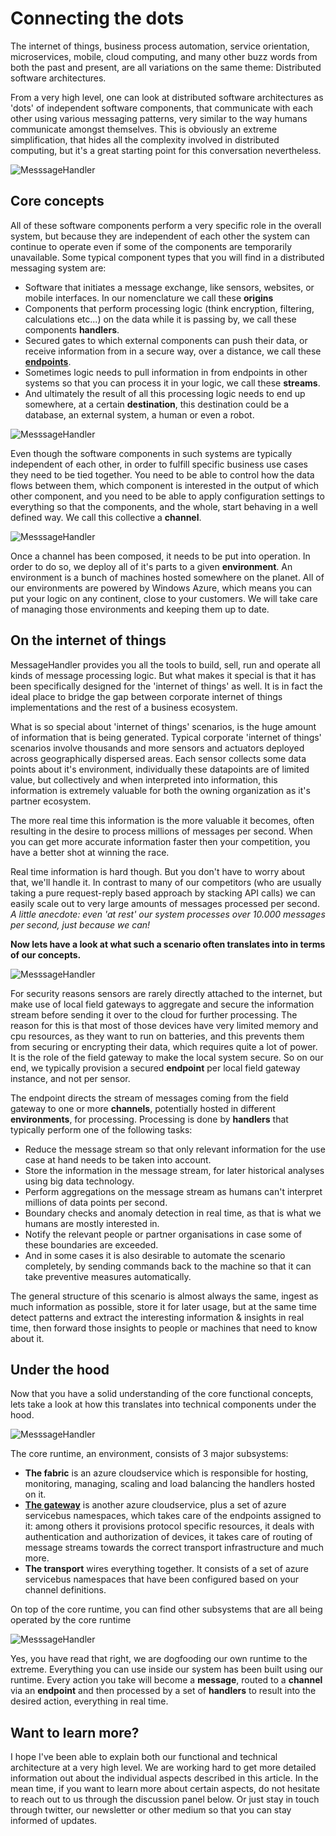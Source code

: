 # Connecting the dots

The internet of things, business process automation, service orientation, microservices, mobile, cloud computing, and many other buzz words from both the past and present, are all variations on the same theme: Distributed software architectures.

From a very high level, one can look at distributed software architectures as 'dots' of independent software components, that communicate with each other using various messaging patterns, very similar to the way humans communicate amongst themselves. This is obviously an extreme simplification, that hides all the complexity involved in distributed computing, but it's a great starting point for this conversation nevertheless.

![MesssageHandler](/documentation/images/architecture.png)

## Core concepts

All of these software components perform a very specific role in the overall system, but because they are independent of each other the system can continue to operate even if some of the components are temporarily unavailable. Some typical component types that you will find in a distributed messaging system are:

* Software that initiates a message exchange, like sensors, websites, or mobile interfaces. In our nomenclature we call these **origins**
* Components that perform processing logic (think encryption, filtering, calculations etc...) on the data while it is passing by, we call these components **handlers**.
* Secured gates to which external components can push their data, or receive information from in a secure way, over a distance, we call these [**endpoints**](/documentation/architecture/endpoints).
* Sometimes logic needs to pull information in from endpoints in other systems so that you can process it in your logic, we call these **streams**.
* And ultimately the result of all this processing logic needs to end up somewhere, at a certain **destination**, this destination could be a database, an external system, a human or even a robot.

![MesssageHandler](/documentation/images/architecture-concepts.png)

Even though the software components in such systems are typically independent of each other, in order to fulfill specific business use cases they need to be tied together. You need to be able to control how the data flows between them, which component is interested in the output of which other component, and you need to be able to apply configuration settings to everything so that the components, and the whole, start behaving in a well defined way. We call this collective a **channel**.

![MesssageHandler](/documentation/images/architecture-channel.png)

Once a channel has been composed, it needs to be put into operation. In order to do so, we deploy all of it's parts to a given **environment**. An environment is a bunch of machines hosted somewhere on the planet. All of our environments are powered by Windows Azure, which means you can put your logic on any continent, close to your customers. We will take care of managing those environments and keeping them up to date.

## On the internet of things

MessageHandler provides you all the tools to build, sell, run and operate all kinds of message processing logic. But what makes it special is that it has been specifically designed for the 'internet of things' as well. It is in fact the ideal place to bridge the gap between corporate internet of things implementations and the rest of a business ecosystem. 

What is so special about 'internet of things' scenarios, is the huge amount of information that is being generated. Typical corporate 'internet of things' scenarios involve thousands and more sensors and actuators deployed across geographically dispersed areas. Each sensor collects some data points about it's environment, individually these datapoints are of limited value, but collectively and when interpreted into information, this information is extremely valuable for both the owning organization as it's partner ecosystem. 

The more real time this information is the more valuable it becomes, often resulting in the desire to process millions of messages per second. When you can get more accurate information faster then your competition, you have a better shot at winning the race.

Real time information is hard though. But you don't have to worry about that, we'll handle it. In contrast to many of our competitors (who are usually taking a pure request-reply based approach by stacking API calls) we can easily scale out to very large amounts of messages processed per second. *A little anecdote: even 'at rest' our system processes over 10.000 messages per second, just because we can!*

**Now lets have a look at what such a scenario often translates into in terms of our concepts.**

![MesssageHandler](/documentation/images/architecture-iot.png)

For security reasons sensors are rarely directly attached to the internet, but make use of local field gateways to aggregate and secure the information stream before sending it over to the cloud for further processing. The reason for this is that most of those devices have very limited memory and cpu resources, as they want to run on batteries, and this prevents them from securing or encrypting their data, which requires quite a lot of power. It is the role of the field gateway to make the local system secure. So on our end, we typically provision a secured **endpoint** per local field gateway instance, and not per sensor.

The endpoint directs the stream of messages coming from the field gateway to one or more **channels**, potentially hosted in different **environments**, for processing. Processing is done by **handlers** that typically perform one of the following tasks:

* Reduce the message stream so that only relevant information for the use case at hand needs to be taken into account.
* Store the information in the message stream, for later historical analyses using big data technology.
* Perform aggregations on the message stream as humans can't interpret millions of data points per second.
* Boundary checks and anomaly detection in real time, as that is what we humans are mostly interested in.
* Notify the relevant people or partner organisations in case some of these boundaries are exceeded.
* And in some cases it is also desirable to automate the scenario completely, by sending commands back to the machine so that it can take preventive measures automatically.

The general structure of this scenario is almost always the same, ingest as much information as possible, store it for later usage, but at the same time detect patterns and extract the interesting information & insights in real time, then forward those insights to people or machines that need to know about it.

## Under the hood

Now that you have a solid understanding of the core functional concepts, lets take a look at how this translates into technical components under the hood.

![MesssageHandler](/documentation/images/architecture-technical-overview.png)

The core runtime, an environment, consists of 3 major subsystems:

* **The fabric** is an azure cloudservice which is responsible for hosting, monitoring, managing, scaling and load balancing the handlers hosted on it.
* [**The gateway**](/documentation/architecture/endpoints) is another azure cloudservice, plus a set of azure servicebus namespaces, which takes care of the endpoints assigned to it: among others it provisions protocol specific resources, it deals with authentication and authorization of devices, it takes care of routing of message streams towards the correct transport infrastructure and much more.
* **The transport** wires everything together. It consists of a set of azure servicebus namespaces that have been configured based on your channel definitions.

On top of the core runtime, you can find other subsystems that are all being operated by the core runtime

![MesssageHandler](/documentation/images/architecture-dogfooding.png)

Yes, you have read that right, we are dogfooding our own runtime to the extreme. Everything you can use inside our system has been built using our runtime. Every action you take will become a **message**, routed to a **channel** via an **endpoint** and then processed by a set of **handlers** to result into the desired action, everything in real time.

## Want to learn more?

I hope I've been able to explain both our functional and technical architecture at a very high level. We are working hard to get more detailed information out about the individual aspects described in this article. In the mean time, if you want to learn more about certain aspects, do not hesitate to reach out to us through the discussion panel below. Or just stay in touch through twitter, our newsletter or other medium so that you can stay informed of updates.
